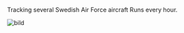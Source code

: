 Tracking several Swedish Air Force aircraft
Runs every hour.


![bild](https://github.com/Alpflex/Alpflex-Swedish-Air-Force-Tracking/assets/29543573/e3405065-3ee1-4c0c-bab4-9abd66db924a)
